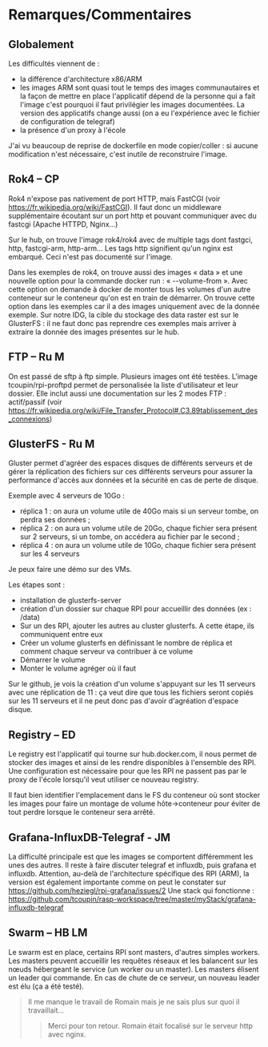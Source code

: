 # Remarques/Commentaires

## Globalement

Les difficultés viennent de :

- la différence d'architecture x86/ARM
- les images ARM sont quasi tout le temps des images communautaires et la façon de mettre en place l'applicatif dépend de la personne qui a fait l'image c'est pourquoi il faut privilégier les images documentées. La version des applicatifs change aussi (on a eu l'expérience avec le fichier de configuration de telegraf)
- la présence d'un proxy à l'école

J'ai vu beaucoup de reprise de dockerfile en mode copier/coller : si aucune modification n'est nécessaire, c'est inutile de reconstruire l'image.

## Rok4 – CP

Rok4 n'expose pas nativement de port HTTP, mais FastCGI (voir https://fr.wikipedia.org/wiki/FastCGI). Il faut donc un middleware supplémentaire écoutant sur un port http et pouvant communiquer avec du fastcgi (Apache HTTPD, Nginx…)

Sur le hub, on trouve l'image rok4/rok4 avec de multiple tags dont fastgci, http, fastcgi-arm, http-arm… Les tags http signifient qu'un nginx est embarqué. Ceci n'est pas documenté sur l'image.

Dans les exemples de rok4, on trouve aussi des images « data » et une nouvelle option pour la commande docker run : « --volume-from ». Avec cette option on demande à docker de monter tous les volumes d'un autre conteneur sur le conteneur qu'on est en train de démarrer. On trouve cette option dans les exemples car il a des images uniquement avec de la donnée exemple. Sur notre IDG, la cible du stockage des data raster est sur le GlusterFS : il ne faut donc pas reprendre ces exemples mais arriver à extraire la donnée des images présentes sur le hub.

## FTP – Ru M

On est passé de sftp à ftp simple.
Plusieurs images ont été testées. L'image tcoupin/rpi-proftpd permet de personalisée la liste d'utilisateur et leur dossier. Elle inclut aussi une documentation sur les 2 modes FTP : actif/passif (voir https://fr.wikipedia.org/wiki/File_Transfer_Protocol#.C3.89tablissement_des_connexions)


## GlusterFS - Ru M

Gluster permet d'agréer des espaces disques de différents serveurs et de gérer la réplication des fichiers sur ces différents serveurs pour assurer la performance d'accès aux données et la sécurité en cas de perte de disque.

Exemple avec 4 serveurs de 10Go :

- réplica 1 : on aura un volume utile de 40Go mais si un serveur tombe, on perdra ses données ;
- réplica 2 : on aura un volume utile de 20Go, chaque fichier sera présent sur 2 serveurs, si un tombe, on accédera au fichier par le second ;
- réplica 4 : on aura un volume utile de 10Go, chaque fichier sera présent sur les 4 serveurs

Je peux faire une démo sur des VMs.

Les étapes sont :

- installation de glusterfs-server
- création d'un dossier sur chaque RPI pour accueillir des données (ex : /data)
- Sur un des RPI, ajouter les autres au cluster glusterfs. A cette étape, ils communiquent entre eux
- Créer un volume glusterfs en définissant le nombre de réplica et comment chaque serveur va contribuer à ce volume
- Démarrer le volume
- Monter le volume agréger où il faut

Sur le github, je vois la création d'un volume s'appuyant sur les 11 serveurs avec une réplication de 11 : ça veut dire que tous les fichiers seront copiés sur les 11 serveurs et il ne peut donc pas d'avoir d'agréation d'espace disque.


## Registry – ED

Le registry est l'applicatif qui tourne sur hub.docker.com, il nous permet de stocker des images et ainsi de les rendre disponibles à l'ensemble des RPI.
Une configuration est nécessaire pour que les RPI ne passent pas par le proxy de l'école lorsqu'il veut utiliser ce nouveau registry.

Il faut bien identifier l'emplacement dans le FS du conteneur où sont stocker les images pour faire un montage de volume hôte->conteneur pour éviter de tout perdre lorsque le conteneur sera arrêté.

## Grafana-InfluxDB-Telegraf - JM

La difficulté principale est que les images se comportent différemment les unes des autres. Il reste à faire discuter telegraf et influxdb, puis grafana et influxdb.
Attention, au-delà de l'architecture spécifique des RPI (ARM), la version est également importante comme on peut le constater sur https://github.com/heziegl/rpi-grafana/issues/2
Une stack qui fonctionne : https://github.com/tcoupin/rasp-workspace/tree/master/myStack/grafana-influxdb-telegraf


## Swarm – HB LM

Le swarm est en place, certains RPI sont masters, d'autres simples workers.
Les masters peuvent accueillir les requêtes réseaux et les balancent sur les nœuds hébergeant le service (un worker ou un master).
Les masters élisent un leader qui commande. En cas de chute de ce serveur, un nouveau leader est élu (ça a été testé).


> Il me manque le travail de Romain mais je ne sais plus sur quoi il travaillait...
>> Merci pour ton retour. Romain était focalisé sur le serveur http avec nginx.
